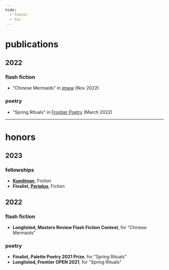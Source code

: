 ```yaml
---
hide:
  - footer
  - toc
---
```


# publications

<div class="pubs_honors" markdown>

## 2022
### flash fiction 
- "Chinese Mermaids" in [jmww](https://jmwwblog.wordpress.com/2022/11/23/flash-fiction-chinese-mermaids-by-stephanie-isan/) (Nov 2022)

### poetry
- "Spring Rituals" in [Frontier Poetry](https://www.frontierpoetry.com/2022/03/04/poetry-stephanie-isan/) (March 2022) 

---

# honors


## 2023
### fellowships
- **[Kundiman](http://www.kundiman.org/)**, Fiction 
- **Finalist, [Periplus](https://twitter.com/PeriplusCollect)**, Fiction 

## 2022
### flash fiction 
- **Longlisted, Masters Review Flash Fiction Contest**, for "Chinese Mermaids"

### poetry
- **Finalist, Palette Poetry 2021 Prize**, for "Spring Rituals"  
- **Longlisted, Frontier OPEN 2021**, for "Spring Rituals" 
</div>